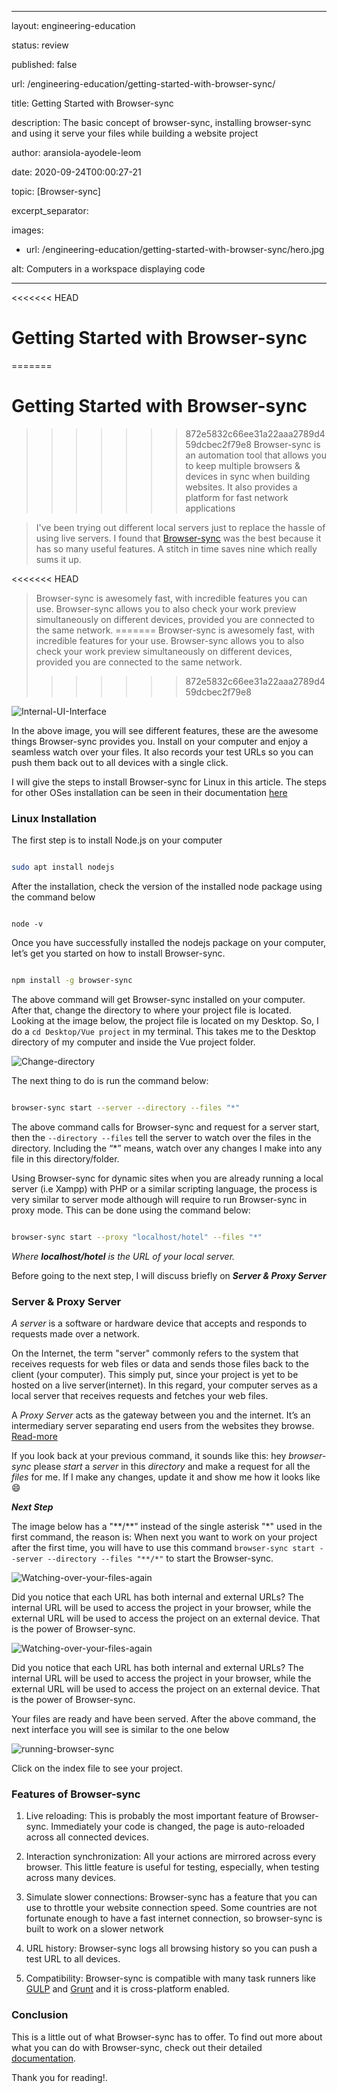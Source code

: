 
---

layout: engineering-education

status: review

published: false

url: /engineering-education/getting-started-with-browser-sync/

title: Getting Started with Browser-sync

description: The basic concept of browser-sync, installing browser-sync and using it serve your files while building a website project

author: aransiola-ayodele-leom

date: 2020-09-24T00:00:27-21

topic: [Browser-sync]

excerpt_separator: <!--more-->

images:

- url: /engineering-education/getting-started-with-browser-sync/hero.jpg

alt: Computers in a workspace displaying code

---
<<<<<<< HEAD
# Getting Started with Browser-sync
=======

# Getting Started with Browser-sync

>>>>>>> 872e5832c66ee31a22aaa2789d459dcbec2f79e8
Browser-sync is an automation tool that allows you to keep multiple browsers & devices in sync when building websites. It also provides a platform for fast network applications

>I've been trying out different local servers just to replace the hassle of using live servers. I found that [Browser-sync](https://www.browsersync.io/) was the best because it has so many useful features. A stitch in time saves nine which really sums it up.

<<<<<<< HEAD
>Browser-sync is awesomely fast, with incredible features you can use. Browser-sync allows you to also check your work preview simultaneously on different devices, provided you are connected to the same network.
=======
>Browser-sync is awesomely fast, with incredible features for your use. Browser-sync allows you to also check your work preview simultaneously on different devices, provided you are connected to the same network.
>>>>>>> 872e5832c66ee31a22aaa2789d459dcbec2f79e8

![Internal-UI-Interface](/engineering-education/getting-started-with-browser-sync/browsersync-dashboard.png)

In the above image, you will see different features, these are the awesome things Browser-sync provides you. Install on your computer and enjoy a seamless watch over your files. It also records your test URLs so you can push them back out to all devices with a single click.

I will give the steps to install Browser-sync for Linux in this article. The steps for other OSes installation can be seen in their documentation [here](https://www.browsersync.io/docs)

  

### Linux Installation

The first step is to install Node.js on your computer

```bash

sudo apt install nodejs

```

After the installation, check the version of the installed node package using the command below

```

node -v

```

Once you have successfully installed the nodejs package on your computer, let’s get you started on how to install Browser-sync.

```bash

npm install -g browser-sync

```

The above command will get Browser-sync installed on your computer. After that, change the directory to where your project file is located. Looking at the image below, the project file is located on my Desktop. So, I do a ```cd Desktop/Vue project``` in my terminal. This takes me to the Desktop directory of my computer and inside the Vue project folder.

![Change-directory](/engineering-education/getting-started-with-browser-sync/cd.png)

  
The next thing to do is run the command below:

```bash

browser-sync start --server --directory --files "*"

```

The above command calls for Browser-sync and request for a server start, then the ```--directory --files``` tell the server to watch over the files in the directory. Including the “*” means, watch over any changes I make into any file in this directory/folder.

Using Browser-sync for dynamic sites when you are already running a local server (i.e Xampp) with PHP or a similar scripting language, the process is very similar to server mode although will require to run Browser-sync in proxy mode. This can be done using the command below:

```bash

browser-sync start --proxy "localhost/hotel" --files "*"

```

*Where **localhost/hotel** is the URL of your local server.*

  

Before going to the next step, I will discuss briefly on ***Server & Proxy Server***

  

### Server & Proxy Server

_A server_ is a software or hardware device that accepts and responds to requests made over a network.

On the Internet, the term "server" commonly refers to the system that receives requests for web files or data and sends those files back to the client (your computer). This simply put, since your project is yet to be hosted on a live server(internet). In this regard, your computer serves as a local server that receives requests and fetches your web files.

A _Proxy Server_ acts as the gateway between you and the internet. It’s an intermediary server separating end users from the websites they browse. [Read-more](https://www.varonis.com/blog/what-is-a-proxy-server/)

If you look back at your previous command, it sounds like this: hey _browser-sync_ please _start_ a _server_ in this _directory_ and make a request for all the _files_ for me. If I make any changes, update it and show me how it looks like :smile:

***Next Step***

The image below has a "\*\*/*\*" instead of the single asterisk "\*" used in the first command, the reason is: When next you want to work on your project after the first time, you will have to use this command ```browser-sync start --server --directory --files "**/*"``` to start the Browser-sync.

![Watching-over-your-files-again](/engineering-education/getting-started-with-browser-sync/watching-files.png)

Did you notice that each URL has both internal and external URLs? The internal URL will be used to access the project in your browser, while the external URL will be used to access the project on an external device. That is the power of Browser-sync.

  

![Watching-over-your-files-again](/engineering-education/getting-started-with-browser-sync/watching-files.png)

  
Did you notice that each URL has both internal and external URLs? 
The internal URL will be used to access the project in your browser, while the external URL will be used to access the project on an external device. That is the power of Browser-sync.

Your files are ready and have been served. After the above command, the next interface you will see is similar to the one below

![running-browser-sync](/engineering-education/getting-started-with-browser-sync/final-interface.png)

Click on the index file to see your project.

### Features of Browser-sync

1. Live reloading: This is probably the most important feature of Browser-sync. Immediately your code is changed, the page is auto-reloaded across all connected devices.

2. Interaction synchronization: All your actions are mirrored across every browser. This little feature is useful for testing, especially, when testing across many devices.

3. Simulate slower connections: Browser-sync has a feature that you can use to throttle your website connection speed. Some countries are not fortunate enough to have a fast internet connection, so browser-sync is built to work on a slower network

4. URL history: Browser-sync logs all browsing history so you can push a test URL to all devices.

5. Compatibility: Browser-sync is compatible with many task runners like [GULP](https://browsersync.io/docs/gulp) and [Grunt](https://browsersync.io/docs/grunt) and it is cross-platform enabled.

### Conclusion

This is a little out of what Browser-sync has to offer. To find out more about what you can do with Browser-sync, check out their detailed [documentation](https://www.browsersync.io/docs).

Thank you for reading!.